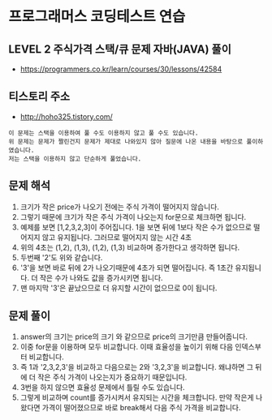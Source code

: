 # 프로그래머스 코딩테스트 연습
## LEVEL 2 주식가격 스택/큐 문제 자바(JAVA) 풀이
- https://programmers.co.kr/learn/courses/30/lessons/42584

## 티스토리 주소
- http://hoho325.tistory.com/

```
이 문제는 스택을 이용하여 풀 수도 이용하지 않고 풀 수도 있습니다.
위 문제는 문제가 짤린건지 문제가 제대로 나와있지 않아 질문에 나온 내용을 바탕으로 풀이하였습니다.
저는 스택을 이용하지 않고 단순하게 풀었습니다.
```

## 문제 해석
1. 크기가 작은 price가 나오기 전에는 주식 가격이 떨어지지 않습니다.
2. 그렇기 때문에 크기가 작은 주식 가격이 나오는지 for문으로 체크하면 됩니다.
3. 예제를 보면 [1,2,3,2,3]이 주어집니다. 1을 보면 뒤에 1보다 작은 수가 없으므로 떨어지지 않고 유지됩니다. 그러므로 떨어지지 않는 시간 4초
4. 위의 4초는 (1,2), (1,3), (1,2), (1,3) 비교하며 증가한다고 생각하면 됩니다.
5. 두번째 '2'도 위와 같습니다.
6. '3'을 보면 바로 뒤에 2가 나오기때문에 4초가 되면 떨어집니다. 즉 1초간 유지됩니다. 더 작은 수가 나와도 값을 증가시키면 됩니다.
7. 맨 마지막 '3'은 끝났으므로 더 유지할 시간이 없으므로 0이 됩니다.

## 문제 풀이
1. answer의 크기는 price의 크기 와 같으므로 price의 크기만큼 만들어줍니다.
2. 이중 for문을 이용하며 모두 비교합니다. 이때 효율성을 높이기 위해 다음 인덱스부터 비교합니다.
3. 즉 1과 '2,3,2,3'을 비교하고 다음으로는 2와 '3,2,3'을 비교합니다. 왜냐하면 그 뒤에 더 작은 주식 가격이 나오는지가 중요하기 때문입니다.
4. 3번을 하지 않으면 효율성 문제에서 틀릴 수도 있습니다.
5. 그렇게 비교하며 count를 증가시켜서 유지되는 시간을 체크합니다. 만약 작은게 나왔다면 가격이 떨어졌으므로 바로 break해서 다음 주식 가격을 비교합니다.



